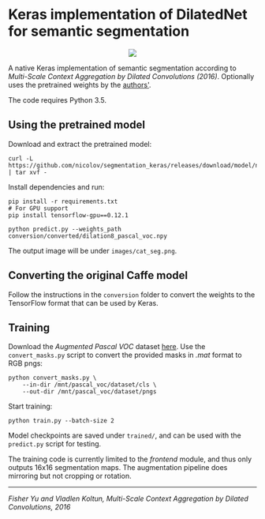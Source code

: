 Keras implementation of DilatedNet for semantic segmentation
============================================================

<div style="text-align: center" />
<img src="http://nicolovaligi.com/cat.jpg" style="max-width: 500px" />
</div>


A native Keras implementation of semantic segmentation according to
*Multi-Scale Context Aggregation by Dilated Convolutions (2016)*. Optionally uses the pretrained weights by the
[authors'](https://github.com/fyu/dilation).

The code requires Python 3.5.


Using the pretrained model
----------------

Download and extract the pretrained model:

    curl -L https://github.com/nicolov/segmentation_keras/releases/download/model/nicolov_segmentation_model.tar.gz | tar xvf -

Install dependencies and run:

```
pip install -r requirements.txt
# For GPU support
pip install tensorflow-gpu==0.12.1

python predict.py --weights_path conversion/converted/dilation8_pascal_voc.npy
```

The output image will be under `images/cat_seg.png`.


Converting the original Caffe model
-----------------------------------

Follow the instructions in the `conversion` folder to convert the weights to the TensorFlow
format that can be used by Keras.


Training
--------

Download the *Augmented Pascal VOC* dataset
[here](http://home.bharathh.info/pubs/codes/SBD/download.html). Use the `convert_masks.py` script to convert the
provided masks in *.mat* format to RGB pngs:

    python convert_masks.py \
        --in-dir /mnt/pascal_voc/dataset/cls \
        --out-dir /mnt/pascal_voc/dataset/pngs

Start training:

    python train.py --batch-size 2

Model checkpoints are saved under `trained/`, and can be used with the `predict.py` script for testing.

The training code is currently limited to the *frontend* module,
and thus only outputs 16x16 segmentation maps. The augmentation
pipeline does mirroring but not cropping or rotation.

<hr>

*Fisher Yu and Vladlen Koltun, Multi-Scale Context Aggregation by Dilated Convolutions, 2016*